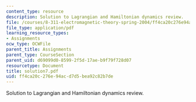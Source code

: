 ```yaml
---
content_type: resource
description: Solution to Lagrangian and Hamiltonian dynamics review.
file: /courses/8-311-electromagnetic-theory-spring-2004/ff4ca20c276e94acd7d5bea92c82b7de_solution7.pdf
file_type: application/pdf
learning_resource_types:
- Assignments
ocw_type: OCWFile
parent_title: Assignments
parent_type: CourseSection
parent_uid: d69099d0-8599-2f5d-17ae-b9f79f728d07
resourcetype: Document
title: solution7.pdf
uid: ff4ca20c-276e-94ac-d7d5-bea92c82b7de
---
```

Solution to Lagrangian and Hamiltonian dynamics review.

